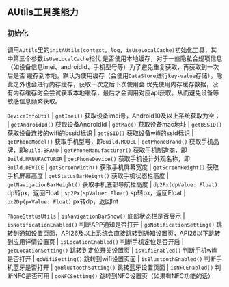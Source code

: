 ## AUtils工具类能力
### 初始化
调用`AUtils`里的`initAUtils(context, log, isUseLocalCache)`初始化工具，其中第三个参数`isUseLocalCache`指代
是否使用本地缓存，对于一些隐私合规项信息（如设备信息imei、androidId、手机型号等）为了避免重复获取，再获取到一次后是否
缓存到本地，默认为使用缓存（会使用`DataStore`进行`key-value`存储）。除此之外也会进行内存缓存，获取一次之后下次使用会
优先使用内存缓存数据，没有内存缓存时会尝试获取本地缓存，最后才会调用对应api获取。从而避免设备等敏感信息频繁获取。

`DeviceInfoUtil`
    | `getImei()` 获取设备imei号，Android10及以上系统获取为空；
    | `getAndroidId()` 获取设备AndroidId
    | `getMac()` 获取设备mac地址
    | `getBSSID()` 获取设备连接的wifi的bssid标识
    | `getSSID()` 获取设备wifi的ssid标识
    | `getPhoneModel()` 获取手机型号，即`Build.MODEL`
    | `getPhoneBrand()` 获取手机品牌，即`Build.BRAND`
    | `getPhoneManufacturer()` 获取手机制造商，即`Build.MANUFACTURER`
    | `getPhoneDevice()` 获取手机设计外观名称，即`Build.DEVICE`
    | `getScreenWidth()` 获取手机屏幕宽度
    | `getScreenHeight()` 获取手机屏幕高度
    | `getStatusBarHeight()` 获取手机状态栏高度
    | `getNavigationBarHeight()` 获取手机底部导航栏高度
    | `dp2Px(dpValue: Float)` dp转px，返回Float
    | `sp2Px(spValue: Float)` sp转px，返回Float
    | `px2Dp(pxValue: Float)` px转dp，返回Int

`PhoneStatusUtils`
    | `isNavigationBarShow()` 底部状态栏是否展示
    | `isNotificationEnabled()` 判断APP通知是否打开
    | `goNotificationSetting()` 跳转到通知设置页面，API26及以上系统会直接跳转到通知设置页，API26以下跳转到应用详情设置页
    | `isLocationEnabled()` 判断手机定位是否开启
    | `getLocationSetting()` 跳转到定位开关设置页
    | `isWifiEnabled()` 判断手机wifi是否打开
    | `goWifiSetting()` 跳转到wifi设置页面
    | `isBluetoothEnabled()` 判断手机蓝牙是否打开
    | `goBluetoothSetting()` 跳转蓝牙设置页面
    | `isNFCEnabled()` 判断NFC是否可用
    | `goNFCSetting()` 跳转到NFC设置页（如果有NFC功能的话）
